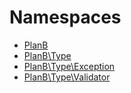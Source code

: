
                                                                                                                                            
    
# Namespaces

* [PlanB](PlanB.md)
* [PlanB\Type](PlanB/Type.md)
* [PlanB\Type\Exception](PlanB/Type/Exception.md)
* [PlanB\Type\Validator](PlanB/Type/Validator.md)

                                                                                                                                                                                                                                                                                                                                                                                                            
    
                                                                                                                                                                                                                                                                             
                